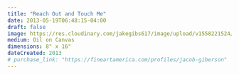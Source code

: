 ```yaml
---
title: "Reach Out and Touch Me"
date: 2013-05-19T06:48:15-04:00
draft: false
image: https://res.cloudinary.com/jakegibs617/image/upload/v1558221524/reach-out-and-touch-me.png
medium: Oil on Canvas
dimensions: 8" x 16"
dateCreated: 2013
# purchase_link: "https://fineartamerica.com/profiles/jacob-giberson"
---
```



